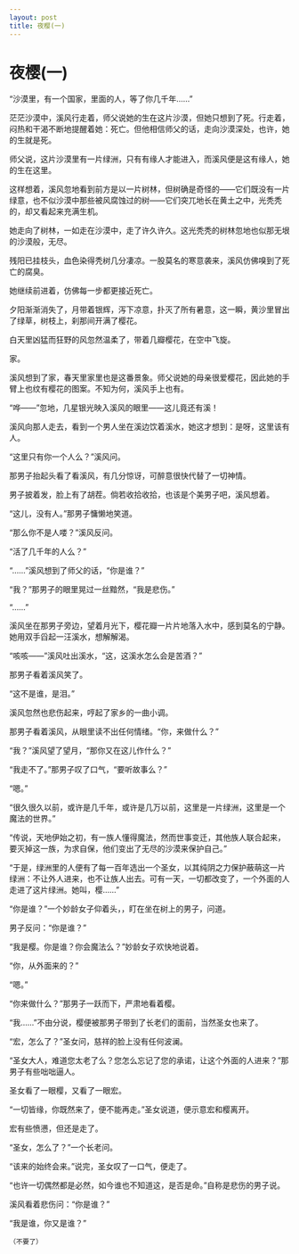 ```yaml
---
layout: post
title: 夜樱(一)
---
```


# 夜樱(一)

“沙漠里，有一个国家，里面的人，等了你几千年……”

茫茫沙漠中，溪风行走着，师父说她的生在这片沙漠，但她只想到了死。行走着，闷热和干渴不断地提醒着她：死亡。但他相信师父的话，走向沙漠深处，也许，她的生就是死。

师父说，这片沙漠里有一片绿洲，只有有缘人才能进入，而溪风便是这有缘人，她的生在这里。

这样想着，溪风忽地看到前方是以一片树林，但树确是奇怪的——它们既没有一片绿意，也不似沙漠中那些被风腐蚀过的树——它们突兀地长在黄土之中，光秃秃的，却又看起来充满生机。

她走向了树林，一如走在沙漠中，走了许久许久。这光秃秃的树林忽地也似那无垠的沙漠般，无尽。

残阳已挂枝头，血色染得秃树几分凄凉。一股莫名的寒意袭来，溪风仿佛嗅到了死亡的腐臭。

她继续前进着，仿佛每一步都更接近死亡。

夕阳渐渐消失了，月带着银辉，泻下凉意，扑灭了所有暑意，这一瞬，黄沙里冒出了绿草，树枝上，刹那间开满了樱花。

白天里凶猛而狂野的风忽然温柔了，带着几瓣樱花，在空中飞旋。

家。

溪风想到了家，春天里家里也是这番景象。师父说她的母亲很爱樱花，因此她的手臂上也纹有樱花的图案。不知为何，溪风手上也有。

“哗——”忽地，几星银光映入溪风的眼里——这儿竟还有溪！

溪风向那人走去，看到一个男人坐在溪边饮着溪水，她这才想到：是呀，这里该有人。

“这里只有你一个人么？”溪风问。

那男子抬起头看了看溪风，有几分惊讶，可醉意很快代替了一切神情。

男子披着发，脸上有了胡茬。倘若收拾收拾，也该是个美男子吧，溪风想着。

“这儿，没有人。”那男子慵懒地笑道。

“那么你不是人喽？”溪风反问。

“活了几千年的人么？”

“……”溪风想到了师父的话，“你是谁？”

“我？”那男子的眼里晃过一丝黯然，“我是悲伤。”

“……”

溪风坐在那男子旁边，望着月光下，樱花瓣一片片地落入水中，感到莫名的宁静。她用双手舀起一汪溪水，想解解渴。

“咳咳——”溪风吐出溪水，“这，这溪水怎么会是苦酒？”

那男子看着溪风笑了。

“这不是谁，是泪。”

溪风忽然也悲伤起来，哼起了家乡的一曲小调。

那男子看着溪风，从眼里读不出任何情绪。“你，来做什么？”

“我？”溪风望了望月，“那你又在这儿作什么？”

“我走不了。”那男子叹了口气，“要听故事么？”

“嗯。”

“很久很久以前，或许是几千年，或许是几万以前，这里是一片绿洲，这里是一个魔法的世界。”

“传说，天地伊始之初，有一族人懂得魔法，然而世事变迁，其他族人联合起来，要灭掉这一族，为求自保，他们变出了无尽的沙漠来保护自己。”

“于是，绿洲里的人便有了每一百年选出一个圣女，以其纯阴之力保护蔽萌这一片绿洲：不让外人进来，也不让族人出去。可有一天，一切都改变了，一个外面的人走进了这片绿洲。她叫，樱……”

“你是谁？”一个妙龄女子仰着头，，盯在坐在树上的男子，问道。

男子反问：“你是谁？”

“我是樱。你是谁？你会魔法么？”妙龄女子欢快地说着。

“你，从外面来的？”

“嗯。”

“你来做什么？”那男子一跃而下，严肃地看着樱。

“我……”不由分说，樱便被那男子带到了长老们的面前，当然圣女也来了。

“宏，怎么了？”圣女问，慈祥的脸上没有任何波澜。

“圣女大人，难道您太老了么？您怎么忘记了您的承诺，让这个外面的人进来？”那男子有些咄咄逼人。

圣女看了一眼樱，又看了一眼宏。

“一切皆缘，你既然来了，便不能再走。”圣女说道，便示意宏和樱离开。

宏有些愤懑，但还是走了。

“圣女，怎么了？”一个长老问。

“该来的始终会来。”说完，圣女叹了一口气，便走了。

“也许一切偶然都是必然，如今谁也不知道这，是否是命。”自称是悲伤的男子说。

溪风看着悲伤问：“你是谁？”

“我是谁，你又是谁？”

    （不要了）
